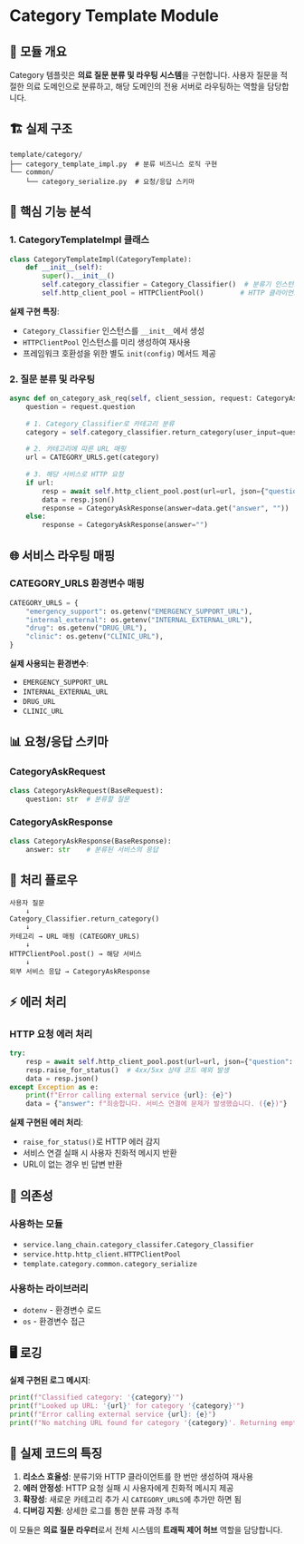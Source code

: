 # Category Template Module

## 📌 모듈 개요
Category 템플릿은 **의료 질문 분류 및 라우팅 시스템**을 구현합니다. 사용자 질문을 적절한 의료 도메인으로 분류하고, 해당 도메인의 전용 서버로 라우팅하는 역할을 담당합니다.

## 🏗️ 실제 구조

```
template/category/
├── category_template_impl.py  # 분류 비즈니스 로직 구현
└── common/
    └── category_serialize.py  # 요청/응답 스키마
```

## 🤖 핵심 기능 분석

### 1. CategoryTemplateImpl 클래스
```python
class CategoryTemplateImpl(CategoryTemplate):
    def __init__(self):
        super().__init__()
        self.category_classifier = Category_Classifier()  # 분류기 인스턴스
        self.http_client_pool = HTTPClientPool()         # HTTP 클라이언트 풀
```

**실제 구현 특징**:
- `Category_Classifier` 인스턴스를 `__init__`에서 생성
- `HTTPClientPool` 인스턴스를 미리 생성하여 재사용
- 프레임워크 호환성을 위한 별도 `init(config)` 메서드 제공

### 2. 질문 분류 및 라우팅
```python
async def on_category_ask_req(self, client_session, request: CategoryAskRequest) -> CategoryAskResponse:
    question = request.question
    
    # 1. Category_Classifier로 카테고리 분류
    category = self.category_classifier.return_category(user_input=question)
    
    # 2. 카테고리에 따른 URL 매핑
    url = CATEGORY_URLS.get(category)
    
    # 3. 해당 서비스로 HTTP 요청
    if url:
        resp = await self.http_client_pool.post(url=url, json={"question": question})
        data = resp.json()
        response = CategoryAskResponse(answer=data.get("answer", ""))
    else:
        response = CategoryAskResponse(answer="")
```

## 🌐 서비스 라우팅 매핑

### CATEGORY_URLS 환경변수 매핑
```python
CATEGORY_URLS = {
    "emergency_support": os.getenv("EMERGENCY_SUPPORT_URL"),
    "internal_external": os.getenv("INTERNAL_EXTERNAL_URL"),
    "drug": os.getenv("DRUG_URL"),
    "clinic": os.getenv("CLINIC_URL"),
}
```

**실제 사용되는 환경변수**:
- `EMERGENCY_SUPPORT_URL`
- `INTERNAL_EXTERNAL_URL` 
- `DRUG_URL`
- `CLINIC_URL`

## 📊 요청/응답 스키마

### CategoryAskRequest
```python
class CategoryAskRequest(BaseRequest):
    question: str  # 분류할 질문
```

### CategoryAskResponse  
```python
class CategoryAskResponse(BaseResponse):
    answer: str    # 분류된 서비스의 응답
```

## 🔄 처리 플로우

```
사용자 질문
    ↓
Category_Classifier.return_category()
    ↓
카테고리 → URL 매핑 (CATEGORY_URLS)
    ↓
HTTPClientPool.post() → 해당 서비스
    ↓
외부 서비스 응답 → CategoryAskResponse
```

## ⚡ 에러 처리

### HTTP 요청 에러 처리
```python
try:
    resp = await self.http_client_pool.post(url=url, json={"question": question})
    resp.raise_for_status()  # 4xx/5xx 상태 코드 예외 발생
    data = resp.json()
except Exception as e:
    print(f"Error calling external service {url}: {e}")
    data = {"answer": f"죄송합니다. 서비스 연결에 문제가 발생했습니다. ({e})"}
```

**실제 구현된 에러 처리**:
- `raise_for_status()`로 HTTP 에러 감지
- 서비스 연결 실패 시 사용자 친화적 메시지 반환
- URL이 없는 경우 빈 답변 반환

## 🔗 의존성

### 사용하는 모듈
- `service.lang_chain.category_classifer.Category_Classifier`
- `service.http.http_client.HTTPClientPool`
- `template.category.common.category_serialize`

### 사용하는 라이브러리
- `dotenv` - 환경변수 로드
- `os` - 환경변수 접근

## 🖥️ 로깅

**실제 구현된 로그 메시지**:
```python
print(f"Classified category: '{category}'")
print(f"Looked up URL: '{url}' for category '{category}'") 
print(f"Error calling external service {url}: {e}")
print(f"No matching URL found for category '{category}'. Returning empty answer.")
```

## 💭 실제 코드의 특징

1. **리소스 효율성**: 분류기와 HTTP 클라이언트를 한 번만 생성하여 재사용
2. **에러 안정성**: HTTP 요청 실패 시 사용자에게 친화적 메시지 제공
3. **확장성**: 새로운 카테고리 추가 시 `CATEGORY_URLS`에 추가만 하면 됨
4. **디버깅 지원**: 상세한 로그를 통한 분류 과정 추적

이 모듈은 **의료 질문 라우터**로서 전체 시스템의 **트래픽 제어 허브** 역할을 담당합니다.